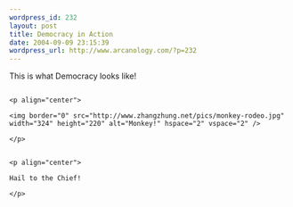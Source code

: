 ```yaml
--- 
wordpress_id: 232
layout: post
title: Democracy in Action
date: 2004-09-09 23:15:39
wordpress_url: http://www.arcanology.com/?p=232
---
```

<p>
                                                                                                                                                                                                                                                                                                                                                                                                                                                                                                                                                                                                                                                                                This is what Democracy looks like!
                                                                                                                                                                                                                                                                                                                                                                                                                                                                                                                                                                                                                                                                              </p>
                                                                                                                                                                                                                                                                                                                                                                                                                                                                                                                                                                                                                                                                              
                                                                                                                                                                                                                                                                                                                                                                                                                                                                                                                                                                                                                                                                              <p align="center">
                                                                                                                                                                                                                                                                                                                                                                                                                                                                                                                                                                                                                                                                                <img border="0" src="http://www.zhangzhung.net/pics/monkey-rodeo.jpg" width="324" height="220" alt="Monkey!" hspace="2" vspace="2" />
                                                                                                                                                                                                                                                                                                                                                                                                                                                                                                                                                                                                                                                                              </p>
                                                                                                                                                                                                                                                                                                                                                                                                                                                                                                                                                                                                                                                                              
                                                                                                                                                                                                                                                                                                                                                                                                                                                                                                                                                                                                                                                                              <p align="center">
                                                                                                                                                                                                                                                                                                                                                                                                                                                                                                                                                                                                                                                                                Hail to the Chief!
                                                                                                                                                                                                                                                                                                                                                                                                                                                                                                                                                                                                                                                                              </p>